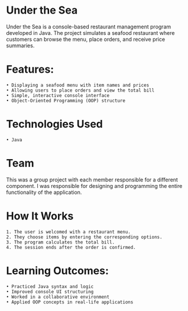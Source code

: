
# Under the Sea

Under the Sea is a console-based restaurant management program developed in Java. The project simulates a seafood restaurant where customers can browse the menu, place orders, and receive price summaries.

# Features:

	• Displaying a seafood menu with item names and prices
	• Allowing users to place orders and view the total bill
	• Simple, interactive console interface
	• Object-Oriented Programming (OOP) structure


# Technologies Used
	• Java

# Team

This was a group project with each member responsible for a different component. I was responsible for designing and programming the entire functionality of the application.

# How It Works

	1. The user is welcomed with a restaurant menu.
	2. They choose items by entering the corresponding options.
	3. The program calculates the total bill.
	4. The session ends after the order is confirmed.

# Learning Outcomes:

	• Practiced Java syntax and logic
	• Improved console UI structuring
	• Worked in a collaborative environment
	• Applied OOP concepts in real-life applications

